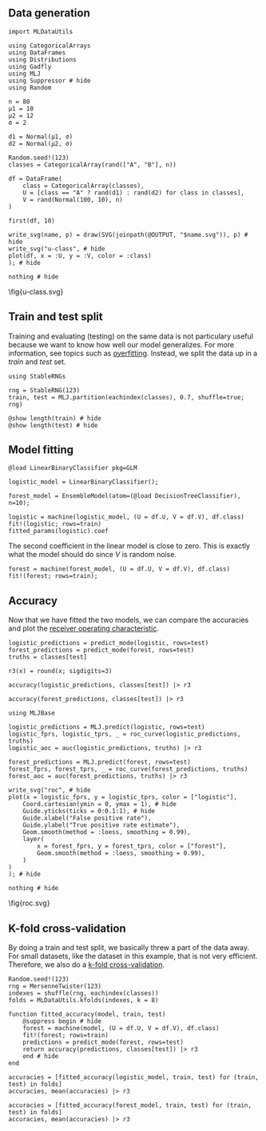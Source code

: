 <!--This file was generated, do not modify it.-->
## Data generation

```julia:ex1
import MLDataUtils

using CategoricalArrays
using DataFrames
using Distributions
using Gadfly
using MLJ
using Suppressor # hide
using Random

n = 80
μ1 = 10
μ2 = 12
σ = 2

d1 = Normal(μ1, σ)
d2 = Normal(μ2, σ)

Random.seed!(123)
classes = CategoricalArray(rand(["A", "B"], n))

df = DataFrame(
    class = CategoricalArray(classes),
    U = [class == "A" ? rand(d1) : rand(d2) for class in classes],
    V = rand(Normal(100, 10), n)
)

first(df, 10)
```

```julia:ex2
write_svg(name, p) = draw(SVG(joinpath(@OUTPUT, "$name.svg")), p) # hide
write_svg("u-class", # hide
plot(df, x = :U, y = :V, color = :class)
); # hide

nothing # hide
```

\fig{u-class.svg}

## Train and test split

Training and evaluating (testing) on the same data is not particulary useful because we want to know how well our model generalizes.
For more information, see topics such as [overfitting](https://en.wikipedia.org/wiki/Overfitting).
Instead, we split the data up in a *train* and *test* set.

```julia:ex3
using StableRNGs

rng = StableRNG(123)
train, test = MLJ.partition(eachindex(classes), 0.7, shuffle=true; rng)

@show length(train) # hide
@show length(test) # hide
```

## Model fitting

```julia:ex4
@load LinearBinaryClassifier pkg=GLM

logistic_model = LinearBinaryClassifier();
```

```julia:ex5
forest_model = EnsembleModel(atom=(@load DecisionTreeClassifier), n=10);
```

```julia:ex6
logistic = machine(logistic_model, (U = df.U, V = df.V), df.class)
fit!(logistic; rows=train)
fitted_params(logistic).coef
```

The second coefficient in the linear model is close to zero.
This is exactly what the model should do since $V$ is random noise.

```julia:ex7
forest = machine(forest_model, (U = df.U, V = df.V), df.class)
fit!(forest; rows=train);
```

## Accuracy

Now that we have fitted the two models, we can compare the accuracies and plot the [receiver operating characteristic](https://en.wikipedia.org/wiki/Receiver_operating_characteristic).

```julia:ex8
logistic_predictions = predict_mode(logistic, rows=test)
forest_predictions = predict_mode(forest, rows=test)
truths = classes[test]

r3(x) = round(x; sigdigits=3)

accuracy(logistic_predictions, classes[test]) |> r3
```

```julia:ex9
accuracy(forest_predictions, classes[test]) |> r3
```

```julia:ex10
using MLJBase

logistic_predictions = MLJ.predict(logistic, rows=test)
logistic_fprs, logistic_tprs, _ = roc_curve(logistic_predictions, truths)
logistic_aoc = auc(logistic_predictions, truths) |> r3
```

```julia:ex11
forest_predictions = MLJ.predict(forest, rows=test)
forest_fprs, forest_tprs, _ = roc_curve(forest_predictions, truths)
forest_aoc = auc(forest_predictions, truths) |> r3
```

```julia:ex12
write_svg("roc", # hide
plot(x = logistic_fprs, y = logistic_tprs, color = ["logistic"],
    Coord.cartesian(ymin = 0, ymax = 1), # hide
    Guide.yticks(ticks = 0:0.1:1), # hide
    Guide.xlabel("False positive rate"),
    Guide.ylabel("True positive rate estimate"),
    Geom.smooth(method = :loess, smoothing = 0.99),
    layer(
        x = forest_fprs, y = forest_tprs, color = ["forest"],
        Geom.smooth(method = :loess, smoothing = 0.99),
    )
)
); # hide

nothing # hide
```

\fig{roc.svg}

## K-fold cross-validation

By doing a train and test split, we basically threw a part of the data away.
For small datasets, like the dataset in this example, that is not very efficient.
Therefore, we also do a [k-fold cross-validation](https://en.wikipedia.org/wiki/Cross-validation_(statistics)#k-fold_cross-validation).

```julia:ex13
Random.seed!(123)
rng = MersenneTwister(123)
indexes = shuffle(rng, eachindex(classes))
folds = MLDataUtils.kfolds(indexes, k = 8)

function fitted_accuracy(model, train, test)
    @suppress begin # hide
    forest = machine(model, (U = df.U, V = df.V), df.class)
    fit!(forest; rows=train)
    predictions = predict_mode(forest, rows=test)
    return accuracy(predictions, classes[test]) |> r3
    end # hide
end

accuracies = [fitted_accuracy(logistic_model, train, test) for (train, test) in folds]
accuracies, mean(accuracies) |> r3
```

```julia:ex14
accuracies = [fitted_accuracy(forest_model, train, test) for (train, test) in folds]
accuracies, mean(accuracies) |> r3
```

